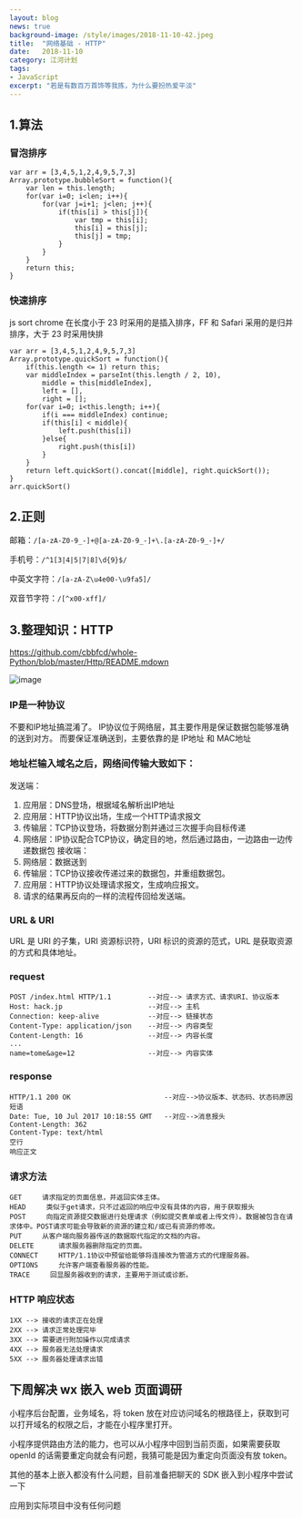```yaml
---
layout: blog
news: true
background-image: /style/images/2018-11-10-42.jpeg
title:  "网络基础 - HTTP"
date:   2018-11-10
category: 江河计划
tags:
- JavaScript
excerpt: "若是有数百万首饰等我拣，为什么要扮热爱平淡"
---
```


## 1.算法
### 冒泡排序
    
    var arr = [3,4,5,1,2,4,9,5,7,3]
    Array.prototype.bubbleSort = function(){
    	var len = this.length;
    	for(var i=0; i<len; i++){
    		for(var j=i+1; j<len; j++){
    			if(this[i] > this[j]){
    				var tmp = this[i];
    				this[i] = this[j];
    				this[j] = tmp;
    			}
    		}
    	}
    	return this;
    }
### 快速排序
js sort chrome 在长度小于 23 时采用的是插入排序，FF 和 Safari 采用的是归并排序，大于 23 时采用快排

    var arr = [3,4,5,1,2,4,9,5,7,3]
    Array.prototype.quickSort = function(){
    	if(this.length <= 1) return this;
    	var middleIndex = parseInt(this.length / 2, 10),
    		middle = this[middleIndex],
    		left = [],
    		right = [];
    	for(var i=0; i<this.length; i++){
    		if(i === middleIndex) continue;
    		if(this[i] < middle){
    			left.push(this[i])
    		}else{
    			right.push(this[i])
    		}
    	}
    	return left.quickSort().concat([middle], right.quickSort());
    }
    arr.quickSort()

## 2.正则

邮箱：`/[a-zA-Z0-9_-]+@[a-zA-Z0-9_-]+\.[a-zA-Z0-9_-]+/`
    
手机号：`/^1[3|4|5|7|8]\d{9}$/`
    
中英文字符：`/[a-zA-Z\u4e00-\u9fa5]/`
    
双音节字符：`/[^x00-xff]/`

## 3.整理知识：HTTP
https://github.com/cbbfcd/whole-Python/blob/master/Http/README.mdown

![image](https://note.youdao.com/yws/api/personal/file/WEB3600cc47fe6538f755e6cf8b03b30f02?method=download&shareKey=37d161d0662f3aa923fbf6afe2bcb98d)

### IP是一种协议
不要和IP地址搞混淆了。 IP协议位于网络层，其主要作用是保证数据包能够准确的送到对方。 而要保证准确送到，主要依靠的是 IP地址 和 MAC地址

### 地址栏输入域名之后，网络间传输大致如下：
发送端：
1. 应用层：DNS登场，根据域名解析出IP地址
2. 应用层：HTTP协议出场，生成一个HTTP请求报文
3. 传输层：TCP协议登场，将数据分割并通过三次握手向目标传递
4. 网络层：IP协议配合TCP协议，确定目的地，然后通过路由，一边路由一边传递数据包
接收端： 
1. 网络层：数据送到
2. 传输层：TCP协议接收传递过来的数据包，并重组数据包。
3. 应用层：HTTP协议处理请求报文，生成响应报文。
4. 请求的结果再反向的一样的流程传回给发送端。

### URL & URI
URL 是 URI 的子集，URI 资源标识符，URI 标识的资源的范式，URL 是获取资源的方式和具体地址。

### request
	POST /index.html HTTP/1.1         --对应--> 请求方式、请求URI、协议版本
	Host: hack.jp                     --对应--> 主机
	Connection: keep-alive            --对应--> 链接状态
	Content-Type: application/json    --对应--> 内容类型
	Content-Length: 16                --对应--> 内容长度
	...
	name=tome&age=12                  --对应--> 内容实体

### response
	HTTP/1.1 200 OK                       --对应-->协议版本、状态码、状态码原因短语
	Date: Tue, 10 Jul 2017 10:18:55 GMT   --对应-->消息报头
	Content-Length: 362
	Content-Type: text/html
	空行
	响应正文
	
### 请求方法
	GET     请求指定的页面信息，并返回实体主体。
	HEAD     类似于get请求，只不过返回的响应中没有具体的内容，用于获取报头
	POST     向指定资源提交数据进行处理请求（例如提交表单或者上传文件）。数据被包含在请求体中。POST请求可能会导致新的资源的建立和/或已有资源的修改。
	PUT     从客户端向服务器传送的数据取代指定的文档的内容。
	DELETE      请求服务器删除指定的页面。
	CONNECT     HTTP/1.1协议中预留给能够将连接改为管道方式的代理服务器。
	OPTIONS     允许客户端查看服务器的性能。
	TRACE     回显服务器收到的请求，主要用于测试或诊断。

### HTTP 响应状态
	1XX --> 接收的请求正在处理
	2XX --> 请求正常处理完毕
	3XX --> 需要进行附加操作以完成请求
	4XX --> 服务器无法处理请求
	5XX --> 服务器处理请求出错

## 下周解决 wx 嵌入 web 页面调研

小程序后台配置，业务域名，将 token 放在对应访问域名的根路径上，获取到可以打开域名的权限之后，才能在小程序里打开。

小程序提供路由方法的能力，也可以从小程序中回到当前页面，如果需要获取 openId 的话需要重定向就会有问题，我猜可能是因为重定向页面没有放 token。

其他的基本上嵌入都没有什么问题，目前准备把聊天的 SDK 嵌入到小程序中尝试一下

应用到实际项目中没有任何问题